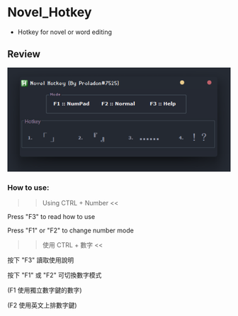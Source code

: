 # Novel_Hotkey
- Hotkey for novel or word editing

## Review
![image](https://github.com/Proladon/Novel_Hotkey/blob/master/Review/Review.png)

### How to use:

>> Using CTRL + Number <<

Press "F3" to read how to use

Press "F1" or "F2" to change number mode


>> 使用 CTRL + 數字 <<

按下 "F3" 讀取使用說明

按下 "F1" 或 "F2" 可切換數字模式 

(F1 使用獨立數字鍵的數字)

(F2 使用英文上排數字鍵)
